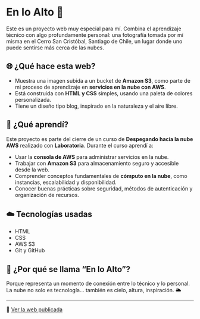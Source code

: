 # En lo Alto 🌄

Este es un proyecto web muy especial para mí. Combina el aprendizaje técnico con algo profundamente personal: una fotografía tomada por mí misma en el Cerro San Cristóbal, Santiago de Chile, un lugar donde uno puede sentirse más cerca de las nubes.

## 🌐 ¿Qué hace esta web?

- Muestra una imagen subida a un bucket de **Amazon S3**, como parte de mi proceso de aprendizaje en **servicios en la nube con AWS**.
- Está construida con **HTML y CSS** simples, usando una paleta de colores personalizada.
- Tiene un diseño tipo blog, inspirado en la naturaleza y el aire libre.

## 🧠 ¿Qué aprendí?

Este proyecto es parte del cierre de un curso de **Despegando hacia la nube AWS** realizado con **Laboratoria**. Durante el curso aprendí a:

- Usar la **consola de AWS** para administrar servicios en la nube.
- Trabajar con **Amazon S3** para almacenamiento seguro y accesible desde la web.
- Comprender conceptos fundamentales de **cómputo en la nube**, como instancias, escalabilidad y disponibilidad.
- Conocer buenas prácticas sobre seguridad, métodos de autenticación y organización de recursos.

## ☁️ Tecnologías usadas

- HTML
- CSS
- AWS S3
- Git y GitHub

## 💌 ¿Por qué se llama “En lo Alto”?

Porque representa un momento de conexión entre lo técnico y lo personal. La nube no solo es tecnología… también es cielo, altura, inspiración. 🌥️

---

📸 [Ver la web publicada](https://s3.us-east-1.amazonaws.com/p.macarenag1/index.html)

